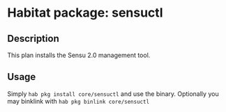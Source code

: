 # Habitat package: sensuctl

## Description

This plan installs the Sensu 2.0 management tool.

## Usage

Simply `hab pkg install core/sensuctl` and use the binary. Optionally you may binklink with `hab pkg binlink core/sensuctl`
